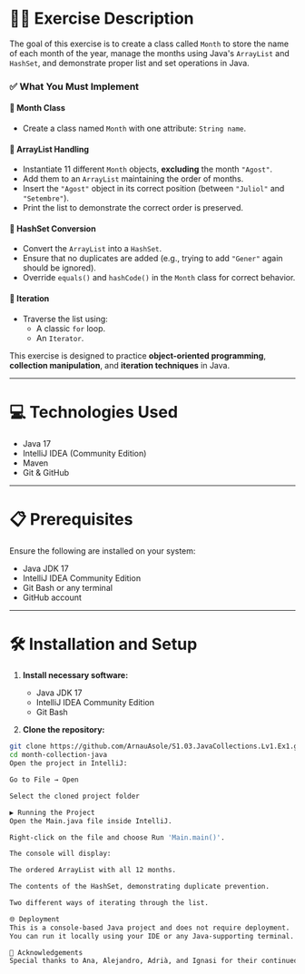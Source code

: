 # 📆📅 Exercise Description

The goal of this exercise is to create a class called `Month` to store the name of each month of the year, manage the months using Java's `ArrayList` and `HashSet`, and demonstrate proper list and set operations in Java.

### ✅ What You Must Implement

#### 🔹 Month Class
- Create a class named `Month` with one attribute: `String name`.

#### 🔹 ArrayList Handling
- Instantiate 11 different `Month` objects, **excluding** the month `"Agost"`.
- Add them to an `ArrayList` maintaining the order of months.
- Insert the `"Agost"` object in its correct position (between `"Juliol"` and `"Setembre"`).
- Print the list to demonstrate the correct order is preserved.

#### 🔹 HashSet Conversion
- Convert the `ArrayList` into a `HashSet`.
- Ensure that no duplicates are added (e.g., trying to add `"Gener"` again should be ignored).
- Override `equals()` and `hashCode()` in the `Month` class for correct behavior.

#### 🔹 Iteration
- Traverse the list using:
  - A classic `for` loop.
  - An `Iterator`.

This exercise is designed to practice **object-oriented programming**, **collection manipulation**, and **iteration techniques** in Java.

---

# 💻 Technologies Used

- Java 17  
- IntelliJ IDEA (Community Edition)  
- Maven  
- Git & GitHub  

---

# 📋 Prerequisites

Ensure the following are installed on your system:

- Java JDK 17  
- IntelliJ IDEA Community Edition  
- Git Bash or any terminal  
- GitHub account  

---

# 🛠️ Installation and Setup

1. **Install necessary software:**
   - Java JDK 17  
   - IntelliJ IDEA Community Edition  
   - Git Bash  

2. **Clone the repository:**
```bash
git clone https://github.com/ArnauAsole/S1.03.JavaCollections.Lv1.Ex1.git
cd month-collection-java
Open the project in IntelliJ:

Go to File → Open

Select the cloned project folder

▶️ Running the Project
Open the Main.java file inside IntelliJ.

Right-click on the file and choose Run 'Main.main()'.

The console will display:

The ordered ArrayList with all 12 months.

The contents of the HashSet, demonstrating duplicate prevention.

Two different ways of iterating through the list.

🌐 Deployment
This is a console-based Java project and does not require deployment.
You can run it locally using your IDE or any Java-supporting terminal.

🤝 Acknowledgements
Special thanks to Ana, Alejandro, Adrià, and Ignasi for their continued support and contributions during this learning process.
